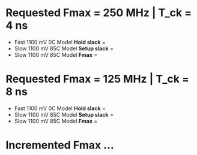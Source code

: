 # Requested Fmax = 250 MHz | T_ck = 4 ns  
  - Fast 1100 mV 0C  Model **Hold slack** =  
  - Slow 1100 mV 85C Model **Setup slack** =  
  - Slow 1100 mV 85C Model **Fmax** =  

# Requested Fmax = 125 MHz | T_ck = 8 ns  
  - Fast 1100 mV 0C  Model **Hold slack** = 
  - Slow 1100 mV 85C Model **Setup slack** =  
  - Slow 1100 mV 85C Model **Fmax** = 

# Incremented Fmax ...